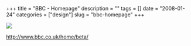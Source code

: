 +++
title = "BBC - Homepage"
description = ""
tags = []
date = "2008-01-24"
categories = ["design"]
slug = "bbc-homepage"
+++


 

  <div id="screens-thumbs" class="clearfix">
    <div class="txt-center" id="design-submission"><a href="http://www.bbc.co.uk/home/beta/"><img id='bluga-thumbnail-1083' class='bluga-thumbnail large' src='//media.konigi.com/bluga/
wt47f281fe52a33_0.jpg'/></a></div>  
  </div>   
<p><a href="http://www.bbc.co.uk/home/beta/">http://www.bbc.co.uk/home/beta/</a></p>




